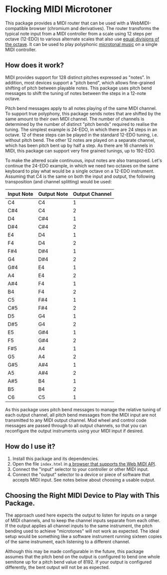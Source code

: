 # Flocking MIDI Microtoner

This package provides a MIDI router that can be used with a WebMIDI-compatible browser (chromium and derivatives).  The
router transforms the typical note input from a MIDI controller from a scale using 12 steps per octave (12-EDO) to
various alternate scales that also use [equal divisions of the octave](https://en.xen.wiki/w/EDO).  It can be used to
play polyphonic [microtonal music](http://en.wikipedia.org/wiki/Microtonal_music) on a single MIDI controller.

## How does it work?

MIDI provides support for 128 distinct pitches expressed as "notes".  In addition, most devices support a "pitch bend",
which allows fine-grained shifting of pitch between playable notes.  This package uses pitch bend messages to shift the
tuning of notes between the steps in a 12-note octave.

Pitch bend messages apply to all notes playing of the same MIDI channel.  To support true polyphony, this package sends
notes that are shifted by the same amount to their own MIDI channel.  The number of channels is determined by the number
of distinct "pitch bends" required to realise the tuning.  The simplest example is 24-EDO, in which there are 24 steps
in an octave.  12 of these steps can be played in the standard 12-EDO tuning, i.e. without pitch bend.  The other 12
notes are played on a separate channel, which has been pitch bent up by half a step.  As there are 16 channels in MIDI,
this package can support very fine grained tunings, up to 192-EDO.

To make the altered scale continuous, input notes are also transposed.  Let's continue the 24-EDO example, in which we
need two octaves on the same keyboard to play what would be a single octave on a 12-EDO instrument.  Assuming that C4
is the same on both the input and output, the following transposition (and channel splitting) would be used:

| Input Note | Output Note | Output Channel |
| ---------- | ----------- | -------------- |
| C4         | C4          | 1              |
| C#4        | C4          | 2              |
| D4         | C#4         | 1              |
| D#4        | C#4         | 2              |
| E4         | D4          | 1              |
| F4         | D4          | 2              |
| F#4        | D#4         | 1              |
| G4         | D#4         | 2              |
| G#4        | E4          | 1              |
| A4         | E4          | 2              |
| A#4        | F4          | 1              |
| B4         | F4          | 2              |
| C5         | F#4         | 1              |
| C#5        | F#4         | 2              |
| D5         | G4          | 1              |
| D#5        | G4          | 2              |
| E5         | G#4         | 1              |
| F5         | G#4         | 2              |
| F#5        | A4          | 1              |
| G5         | A4          | 2              |
| G#5        | A#4         | 1              |
| A5         | A#4         | 2              |
| A#5        | B4          | 1              |
| B5         | B4          | 2              |
| C6         | C5          | 1              |

As this package uses pitch bend messages to manage the relative tuning of each output channel, all pitch bend messages
from the MIDI input are not transmitted to any MIDI output channel.  Mod wheel and control code messages are passed
through to all output channels, so that you can reconfigure the output instruments using your MIDI input if desired.

## How do I use it?

1. Install this package and its dependencies.
2. Open the file `index.html` in [a browser that supports the Web MIDI API](https://caniuse.com/#feat=midi).
3. Connect the "input" selector to your controller or other MIDI input.
4. Connect the "output" selector to a device or piece of software that accepts MIDI input.  See notes below about
   choosing a usable output.

## Choosing the Right MIDI Device to Play with This Package.

The approach used here expects the output to listen for inputs on a range of MIDI channels, and to keep the
channel inputs separate from each other.  If the output applies all channel inputs to the same instrument, the pitch
bending used to achieve "microtones" will not work as expected.  The ideal setup would be something like a software
instrument running sixteen copies of the same instrument, each listening to a different channel.

Although this may be made configurable in the future, this package assumes that the pitch bend on the output is
configured to bend one whole semitone up for a pitch bend value of 8192. If your output is configured differently, the
bent output will not be as expected.
